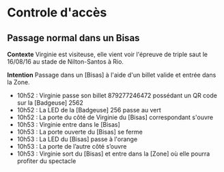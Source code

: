 Controle d'accès
=====================
 Passage normal dans un Bisas
 --------------

**Contexte** Virginie est visiteuse, elle vient voir l'épreuve de triple saut le 16/08/16 au stade de
Nilton-Santos à Rio.

**Intention** Passage dans un [Bisas] à l'aide d'un billet valide et entrée dans la Zone.

 - 10h52 : Virginie passe son billet 879277246472 possédant un QR code sur la [Badgeuse] 2562
 - 10h52 : La LED de la [Badgeuse] 256 passe au vert
 - 10h52 : La porte du côté de Virginie du [Bisas] correspondant s'ouvre
 - 10h53 : Virginie entre dans le [Bisas]
 - 10h53 : La porte ouverte du [Bisas] se ferme
 - 10h53 : La LED du [Bisas] passe à l'orange
 - 10h53 : La porte de l’autre côté s’ouvre
 - 10h53 : Virginie sort du [Bisas] et entre dans la [Zone] où elle pourra profiter du spectacle
